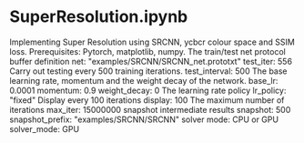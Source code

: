 # SuperResolution.ipynb
Implementing Super Resolution using SRCNN, ycbcr colour space and SSIM loss.
Prerequisites: Pytorch, matplotlib, numpy.
The train/test net protocol buffer definition net: "examples/SRCNN/SRCNN_net.prototxt" test_iter: 556 Carry out testing every 500 training iterations. test_interval: 500 The base learning rate, momentum and the weight decay of the network. base_lr: 0.0001 momentum: 0.9 weight_decay: 0 The learning rate policy lr_policy: "fixed" Display every 100 iterations display: 100 The maximum number of iterations max_iter: 15000000 snapshot intermediate results snapshot: 500 snapshot_prefix: "examples/SRCNN/SRCNN" solver mode: CPU or GPU solver_mode: GPU
